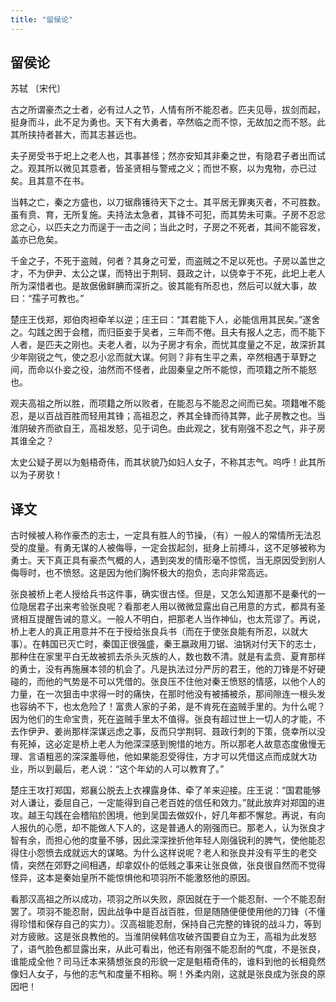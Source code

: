 ```yaml
---
title: "留侯论"
---
```


## 留侯论

苏轼 〔宋代〕

古之所谓豪杰之士者，必有过人之节，人情有所不能忍者。匹夫见辱，拔剑而起，挺身而斗，此不足为勇也。天下有大勇者，卒然临之而不惊，无故加之而不怒。此其所挟持者甚大，而其志甚远也。

夫子房受书于圯上之老人也，其事甚怪；然亦安知其非秦之世，有隐君子者出而试之。观其所以微见其意者，皆圣贤相与警戒之义；而世不察，以为鬼物，亦已过矣。且其意不在书。

当韩之亡，秦之方盛也，以刀锯鼎镬待天下之士。其平居无罪夷灭者，不可胜数。虽有贲、育，无所复施。夫持法太急者，其锋不可犯，而其势未可乘。子房不忍忿忿之心，以匹夫之力而逞于一击之间；当此之时，子房之不死者，其间不能容发，盖亦已危矣。

千金之子，不死于盗贼，何者？其身之可爱，而盗贼之不足以死也。子房以盖世之才，不为伊尹、太公之谋，而特出于荆轲、聂政之计，以侥幸于不死，此圯上老人所为深惜者也。是故倨傲鲜腆而深折之。彼其能有所忍也，然后可以就大事，故曰：“孺子可教也。”

楚庄王伐郑，郑伯肉袒牵羊以逆；庄王曰：“其君能下人，必能信用其民矣。”遂舍之。勾践之困于会稽，而归臣妾于吴者，三年而不倦。且夫有报人之志，而不能下人者，是匹夫之刚也。夫老人者，以为子房才有余，而忧其度量之不足，故深折其少年刚锐之气，使之忍小忿而就大谋。何则？非有生平之素，卒然相遇于草野之间，而命以仆妾之役，油然而不怪者，此固秦皇之所不能惊，而项籍之所不能怒也。

观夫高祖之所以胜，而项籍之所以败者，在能忍与不能忍之间而已矣。项籍唯不能忍，是以百战百胜而轻用其锋；高祖忍之，养其全锋而待其弊，此子房教之也。当淮阴破齐而欲自王，高祖发怒，见于词色。由此观之，犹有刚强不忍之气，非子房其谁全之？

太史公疑子房以为魁梧奇伟，而其状貌乃如妇人女子，不称其志气。呜呼！此其所以为子房欤！

## 译文

古时候被人称作豪杰的志士，一定具有胜人的节操，（有）一般人的常情所无法忍受的度量。有勇无谋的人被侮辱，一定会拔起剑，挺身上前搏斗，这不足够被称为勇士。天下真正具有豪杰气概的人，遇到突发的情形毫不惊慌，当无原因受到别人侮辱时，也不愤怒。这是因为他们胸怀极大的抱负，志向非常高远。

张良被桥上老人授给兵书这件事，确实很古怪。但是，又怎么知道那不是秦代的一位隐居君子出来考验张良呢？看那老人用以微微显露出自己用意的方式，都具有圣贤相互提醒告诫的意义。一般人不明白，把那老人当作神仙，也太荒谬了。再说，桥上老人的真正用意并不在于授给张良兵书（而在于使张良能有所忍，以就大事）。在韩国已灭亡时，秦国正很强盛，秦王嬴政用刀锯、油锅对付天下的志士，那种住在家里平白无故被抓去杀头灭族的人，数也数不清。就是有孟贲、夏育那样的勇士，没有再施展本领的机会了。凡是执法过分严厉的君王，他的刀锋是不好硬碰的，而他的气势是不可以凭借的。张良压不住他对秦王愤怒的情感，以他个人的力量，在一次狙击中求得一时的痛快，在那时他没有被捕被杀，那间隙连一根头发也容纳不下，也太危险了！富贵人家的子弟，是不肯死在盗贼手里的。为什么呢？因为他们的生命宝贵，死在盗贼手里太不值得。张良有超过世上一切人的才能，不去作伊尹、姜尚那样深谋远虑之事，反而只学荆轲、聂政行刺的下策，侥幸所以没有死掉，这必定是桥上老人为他深深感到惋惜的地方。所以那老人故意态度傲慢无理、言语粗恶的深深羞辱他，他如果能忍受得住，方才可以凭借这点而成就大功业，所以到最后，老人说：“这个年幼的人可以教育了。”

楚庄王攻打郑国，郑襄公脱去上衣裸露身体、牵了羊来迎接。庄王说：“国君能够对人谦让，委屈自己，一定能得到自己老百姓的信任和效力。”就此放弃对郑国的进攻。越王勾践在会稽陷於困境，他到吴国去做奴仆，好几年都不懈怠。再说，有向人报仇的心愿，却不能做人下人的，这是普通人的刚强而已。那老人，认为张良才智有余，而担心他的度量不够，因此深深挫折他年轻人刚强锐利的脾气，使他能忍得住小怨愤去成就远大的谋略。为什么这样说呢？老人和张良并没有平生的老交情，突然在郊野之间相遇，却拿奴仆的低贱之事来让张良做，张良很自然而不觉得怪异，这本是秦始皇所不能惊惧他和项羽所不能激怒他的原因。

看那汉高祖之所以成功，项羽之所以失败，原因就在于一个能忍耐、一个不能忍耐罢了。项羽不能忍耐，因此战争中是百战百胜，但是随随便便使用他的刀锋（不懂得珍惜和保存自己的实力）。汉高祖能忍耐，保持自己完整的锋锐的战斗力，等到对方疲敝。这是张良教他的。当淮阴侯韩信攻破齐国要自立为王，高祖为此发怒了，语气脸色都显露出来，从此可看出，他还有刚强不能忍耐的气度，不是张良，谁能成全他？司马迁本来猜想张良的形貌一定是魁梧奇伟的，谁料到他的长相竟然像妇人女子，与他的志气和度量不相称。啊！外柔内刚，这就是张良成为张良的原因吧！